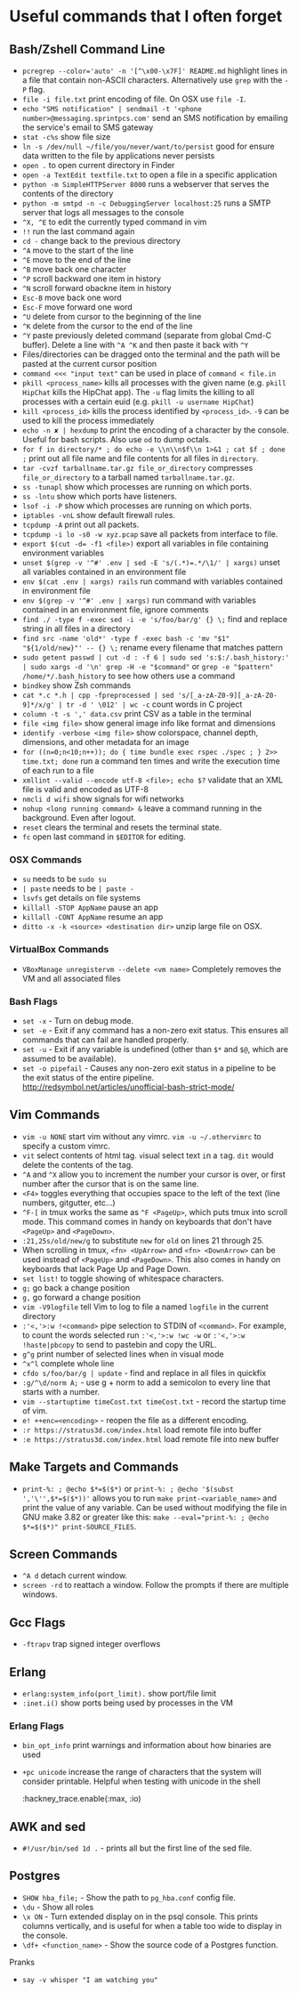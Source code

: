 # Useful commands that I often forget

## Bash/Zshell Command Line

* `pcregrep --color='auto' -n '[^\x00-\x7F]' README.md` highlight lines in a file that contain non-ASCII characters. Alternatively use `grep` with the `-P` flag.
* `file -i file.txt` print encoding of file. On OSX use `file -I`.
* `echo "SMS notification" | sendmail -t '<phone number>@messaging.sprintpcs.com'` send an SMS notification by emailing the service's email to SMS gateway
* `stat -c%s` show file size
* `ln -s /dev/null ~/file/you/never/want/to/persist` good for ensure data written to the file by applications never persists
* `open .` to open current directory in Finder
* `open -a TextEdit textfile.txt` to open a file in a specific application
* `python -m SimpleHTTPServer 8000` runs a webserver that serves the contents of the directory
* `python -m smtpd -n -c DebuggingServer localhost:25` runs a SMTP server that logs all messages to the console
* `^X, ^E` to edit the currently typed command in vim
* `!!` run the last command again
* `cd -` change back to the previous directory
* `^A` move to the start of the line
* `^E` move to the end of the line
* `^B` move back one character
* `^P` scroll backward one item in history
* `^N` scroll forward obackne item in history
* `Esc-B` move back one word
* `Esc-F` move forward one word
* `^U` delete from cursor to the beginning of the line
* `^K` delete from the cursor to the end of the line
* `^Y` paste previously deleted command (separate from global Cmd-C buffer). Delete a line with `^A ^K` and then paste it back with `^Y`
* Files/directories can be dragged onto the terminal and the path will be pasted at the current cursor position
* `command <<< "input text"` can be used in place of `command < file.in`
* `pkill <process_name>` kills all processes with the given name (e.g. `pkill HipChat` kills the HipChat app). The `-u` flag limits the killing to all processes with a certain euid (e.g. `pkill -u username HipChat`)
* `kill <process_id>` kills the process identified by `<process_id>`. `-9` can be used to kill the process immediately
* `echo -n ✘ | hexdump` to print the encoding of a character by the console. Useful for bash scripts. Also use `od` to dump octals.
* `for f in directory/* ; do echo -e \\n\\n$f\\n 1>&1 ; cat $f ; done ;` print out all file name and file contents for all files in `directory`.
* `tar -cvzf tarballname.tar.gz file_or_directory` compresses `file_or_directory` to a tarball named `tarballname.tar.gz`.
* `ss -tunapl` show which processes are running on which ports.
* `ss -lntu` show which ports have listeners.
* `lsof -i -P` show which processes are running on which ports.
* `iptables -vnL` show default firewall rules.
* `tcpdump -A` print out all packets.
* `tcpdump -i lo -s0 -w xyz.pcap` save all packets from interface to file.
* `export $(cut -d= -f1 <file>)` export all variables in file containing environment variables
* `unset $(grep -v '^#' .env | sed -E 's/(.*)=.*/\1/' | xargs)` unset all variables contained in an environment file
* `env $(cat .env | xargs) rails` run command with variables contained in environment file
* `env $(grep -v '^#' .env | xargs)` run command with variables contained in an environment file, ignore comments
* `find ./ -type f -exec sed -i -e 's/foo/bar/g' {} \;` find and replace string in all files in a directory
* `find src -name 'old*' -type f -exec bash -c 'mv "$1" "${1/old/new}"' -- {} \;` rename every filename that matches pattern
* `sudo getent passwd | cut -d : -f 6 | sudo sed 's:$:/.bash_history:' | sudo xargs -d '\n' grep -H -e "$command"` or `grep -e "$pattern" /home/*/.bash_history` to see how others use a command
* `bindkey` show Zsh commands
* `cat *.c *.h | cpp -fpreprocessed | sed 's/[_a-zA-Z0-9][_a-zA-Z0-9]*/x/g' | tr -d ' \012' | wc -c` count words in C project
* `column -t -s ',' data.csv` print CSV as a table in the terminal
* `file <img file>` show general image info like format and dimensions
* `identify -verbose <img file>` show colorspace, channel depth, dimensions, and other metadata for an image
* `for ((n=0;n<10;n++)); do { time bundle exec rspec ./spec ; } 2>> time.txt; done` run a command ten times and write the execution time of each run to a file
* `xmllint --valid --encode utf-8 <file>; echo $?` validate that an XML file is valid and encoded as UTF-8
* `nmcli d wifi` show signals for wifi networks
* `nohup <long running command> &` leave a command running in the background. Even after logout.
* `reset` clears the terminal and resets the terminal state.
* `fc` open last command in `$EDITOR` for editing.

### OSX Commands

* `su` needs to be `sudo su`
* `| paste` needs to be `| paste -`
* `lsvfs` get details on file systems
* `killall -STOP AppName` pause an app
* `killall -CONT AppName` resume an app
* `ditto -x -k <source> <destination dir>` unzip large file on OSX.

### VirtualBox Commands

* `VBoxManage unregistervm --delete <vm name>` Completely removes the VM and all associated files

### Bash Flags

* `set -x` - Turn on debug mode.
* `set -e` - Exit if any command has a non-zero exit status. This ensures all commands that can fail are handled properly.
* `set -u` - Exit if any variable is undefined (other than `$*` and `$@`, which are assumed to be available).
* `set -o pipefail` - Causes any non-zero exit status in a pipeline to be the exit status of the entire pipeline.
http://redsymbol.net/articles/unofficial-bash-strict-mode/

## Vim Commands

* `vim -u NONE` start vim without any vimrc. `vim -u ~/.othervimrc` to specify a custom vimrc.
* `vit` select contents of html tag. `v`isual select text `i`n a `t`ag. `dit` would delete the contents of the tag.
* `^A` and `^X` allow you to increment the number your cursor is over, or first number after the cursor that is on the same line.
* `<F4>` toggles everything that occupies space to the left of the text (line numbers, gitgutter, etc...)
* `^F-[` in tmux works the same as `^F <PageUp>`, which puts tmux into scroll mode. This command comes in handy on keyboards that don't have `<PageUp>` and `<PageDown>`.
* `:21,25s/old/new/g` to substitute `new` for `old` on lines 21 through 25.
* When scrolling in tmux, `<fn> <UpArrow>` and `<fn> <DownArrow>` can be used instead of `<PageUp>` and `<PageDown>`. This also comes in handy on keyboards that lack Page Up and Page Down.
* `set list!` to toggle showing of whitespace characters.
* `g;` go back a change position
* `g,` go forward a change position
* `vim -V9logfile` tell Vim to log to file a named `logfile` in the current directory
* `:'<,'>:w !<command>` pipe selection to STDIN of `<command>`. For example, to count the words selected run `:'<,'>:w !wc -w` or `:'<,'>:w !haste|pbcopy` to send to pastebin and copy the URL.
* `g^g` print number of selected lines when in visual mode
* `^x^l` complete whole line
* `cfdo s/foo/bar/g | update` - find and replace in all files in quickfix
* `:g/^\d/norm A;` - use g + norm to add a semicolon to every line that starts with a number.
* `vim --startuptime timeCost.txt timeCost.txt` - record the startup time of vim.
* `e! ++enc=<encoding>` - reopen the file as a different encoding.
* `:r https://stratus3d.com/index.html` load remote file into buffer
* `:e https://stratus3d.com/index.html` load remote file into new buffer

## Make Targets and Commands

* `print-%: ; @echo $*=$($*)` or `print-%: ; @echo '$(subst ','\'',$*=$($*))'` allows you to run `make print-<variable_name>` and print the value of any variable. Can be used without modifying the file in GNU make 3.82 or greater like this: `make --eval="print-%: ; @echo $*=$($*)" print-SOURCE_FILES`.

## Screen Commands

* `^A d` detach current window.
* `screen -rd` to reattach a window. Follow the prompts if there are multiple windows.

## Gcc Flags

* `-ftrapv` trap signed integer overflows

## Erlang

* `erlang:system_info(port_limit).` show port/file limit
* `:inet.i()` show ports being used by processes in the VM

### Erlang Flags

* `bin_opt_info` print warnings and information about how binaries are used
* `+pc unicode` increase the range of characters that the system will consider printable. Helpful when testing with unicode in the shell

    :hackney_trace.enable(:max, :io)

## AWK and sed

* `#!/usr/bin/sed 1d .` - prints all but the first line of the sed file.

## Postgres

* `SHOW hba_file;` - Show the path to `pg_hba.conf` config file.
* `\du` - Show all roles
* `\x ON` - Turn extended display on in the psql console. This prints columns vertically, and is useful for when a table too wide to display in the console.
* `\df+ <function_name>` - Show the source code of a Postgres function.

Pranks

* `say -v whisper "I am watching you"`

